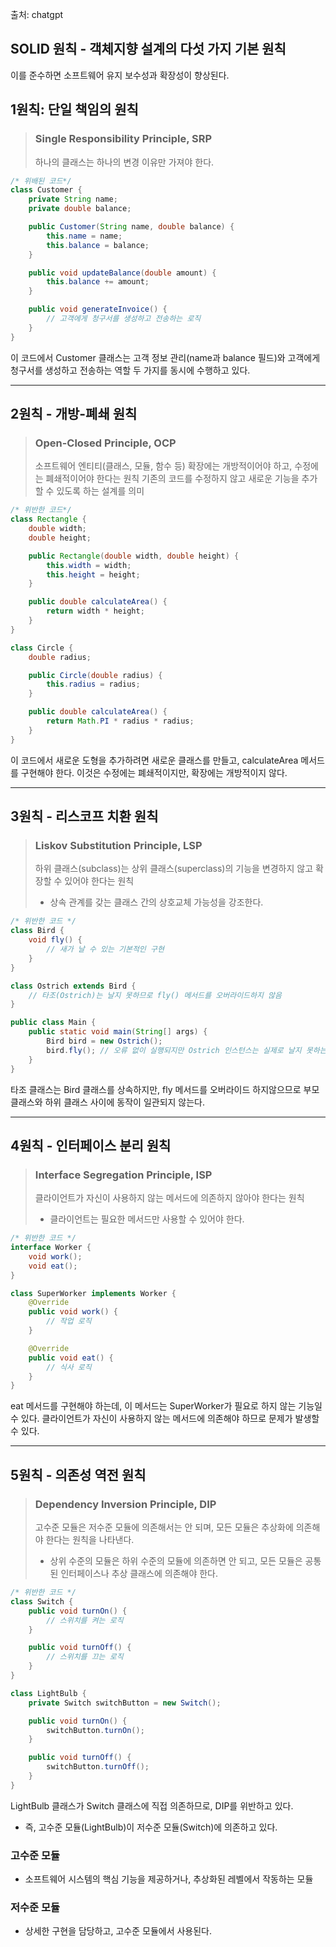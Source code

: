 출처: chatgpt

## SOLID 원칙 - 객체지향 설계의 다섯 가지 기본 원칙
이를 준수하면 소프트웨어 유지 보수성과 확장성이 향상된다. 

## 1원칙: 단일 책임의 원칙 

> ### Single Responsibility Principle, SRP
> 하나의 클래스는 하나의 변경 이유만 가져야 한다. 

```java
/* 위배된 코드*/
class Customer {
    private String name;
    private double balance;

    public Customer(String name, double balance) {
        this.name = name;
        this.balance = balance;
    }

    public void updateBalance(double amount) {
        this.balance += amount;
    }

    public void generateInvoice() {
        // 고객에게 청구서를 생성하고 전송하는 로직
    }
}
```

이 코드에서 Customer 클래스는 고객 정보 관리(name과 balance 필드)와 
고객에게 청구서를 생성하고 전송하는 역할 두 가지를 동시에 수행하고 있다. 

---
## 2원칙 - 개방-폐쇄 원칙

> ### Open-Closed Principle, OCP
> 소프트웨어 엔티티(클래스, 모듈, 함수 등) 확장에는 개방적이어야 하고, 수정에는 폐쇄적이어야 한다는 원칙
> 기존의 코드를 수정하지 않고 새로운 기능을 추가할 수 있도록 하는 설계를 의미

```java
/* 위반한 코드*/
class Rectangle {
    double width;
    double height;

    public Rectangle(double width, double height) {
        this.width = width;
        this.height = height;
    }

    public double calculateArea() {
        return width * height;
    }
}

class Circle {
    double radius;

    public Circle(double radius) {
        this.radius = radius;
    }

    public double calculateArea() {
        return Math.PI * radius * radius;
    }
}
```
이 코드에서 새로운 도형을 추가하려면 새로운 클래스를 만들고, calculateArea 메서드를 구현해야 한다. 
이것은 수정에는 폐쇄적이지만, 확장에는 개방적이지 않다. 

---
## 3원칙 - 리스코프 치환 원칙
> ### Liskov Substitution Principle, LSP
> 하위 클래스(subclass)는 상위 클래스(superclass)의 기능을 변경하지 않고 확장할 수 있어야 한다는 원칙
> - 상속 관계를 갖는 클래스 간의 상호교체 가능성을 강조한다. 

```java
/* 위반한 코드 */
class Bird {
    void fly() {
        // 새가 날 수 있는 기본적인 구현
    }
}

class Ostrich extends Bird {
    // 타조(Ostrich)는 날지 못하므로 fly() 메서드를 오버라이드하지 않음
}

public class Main {
    public static void main(String[] args) {
        Bird bird = new Ostrich();
        bird.fly(); // 오류 없이 실행되지만 Ostrich 인스턴스는 실제로 날지 못하는데, 이는 문제를 발생시킬 수 있다.
    }
}


```
타조 클래스는 Bird 클래스를 상속하지만, fly 메서드를 오버라이드 하지않으므로 
부모 클래스와 하위 클래스 사이에 동작이 일관되지 않는다. 

---
## 4원칙 - 인터페이스 분리 원칙
> ### Interface Segregation Principle, ISP
> 클라이언트가 자신이 사용하지 않는 메서드에 의존하지 않아야 한다는 원칙
> - 클라이언트는 필요한 메서드만 사용할 수 있어야 한다.

```java
/* 위반한 코드 */
interface Worker {
    void work();
    void eat();
}

class SuperWorker implements Worker {
    @Override
    public void work() {
        // 작업 로직
    }

    @Override
    public void eat() {
        // 식사 로직
    }
}
```
eat 메서드를 구현해야 하는데, 이 메서드는 SuperWorker가 필요로 하지 않는 기능일 수 있다. 
클라이언트가 자신이 사용하지 않는 메서드에 의존해야 하므로 문제가 발생할 수 있다.

---
## 5원칙 - 의존성 역전 원칙
> ### Dependency Inversion Principle, DIP
> 고수준 모듈은 저수준 모듈에 의존해서는 안 되며, 모든 모듈은 추상화에 의존해야 한다는 원칙을 나타낸다. 
> - 상위 수준의 모듈은 하위 수준의 모듈에 의존하면 안 되고, 모든 모듈은 공통된 인터페이스나 추상 클래스에 의존해야 한다. 

```java
/* 위반한 코드 */
class Switch {
    public void turnOn() {
        // 스위치를 켜는 로직
    }

    public void turnOff() {
        // 스위치를 끄는 로직
    }
}

class LightBulb {
    private Switch switchButton = new Switch();

    public void turnOn() {
        switchButton.turnOn();
    }

    public void turnOff() {
        switchButton.turnOff();
    }
}

```
LightBulb 클래스가 Switch 클래스에 직접 의존하므로, DIP를 위반하고 있다.
- 즉, 고수준 모듈(LightBulb)이 저수준 모듈(Switch)에 의존하고 있다.

### 고수준 모듈
- 소프트웨어 시스템의 핵심 기능을 제공하거나, 추상화된 레벨에서 작동하는 모듈 

### 저수준 모듈 
- 상세한 구현을 담당하고, 고수준 모듈에서 사용된다. 